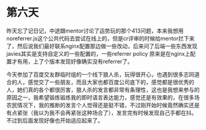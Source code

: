 # 第六天

昨天忘了记日记，中途跟mentor讨论了运势玩的那个413问题，本来我想用noreferrer.js这个公共代码去尝试在线上的，但是cr评审的时候给mentor拦下来了，然后说我们最好联系nginx配置那边做一些改动，后来问了后端一些东西发现javies其实是支持自定义的一些配置的，一些referrer policy 原来是在nginx上配置才有用，上了个版本发现好像确实没有referrer了。

今天参加了百度交友群临时组的一个线下狼人杀，玩得很开心，也遇到很多志同道合的人，感觉交了一些朋友，而且大家也都百度公司底下的，感觉都是很优秀的人，她们真的各个都很厉害，狼人杀的发言都非常有条理性，这也是我想来参与的原因之一，我希望锻炼锻炼我的即时语言表达能力，感觉还是有效果的，在很多场农民情况下，我的推断的发言个人觉得还是挺不错，不过刚开始时候竟然确实还是有点紧张（我以为我不会再紧张这种场合了），发言完有时候发现自己手都在抖。不过到后面发现好像也开始适应起来了。